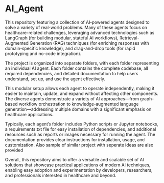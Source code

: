# AI_Agent
This repository featuring a collection of AI-powered agents designed to solve a variety of real-world problems. Many of these agents focus on healthcare-related challenges, leveraging advanced technologies such as LangGraph (for building modular, stateful AI workflows), Retrieval-Augmented Generation (RAG) techniques (for enriching responses with domain-specific knowledge), and drag-and-drop tools (for rapid prototyping and no-code integration).

The project is organized into separate folders, with each folder representing an individual AI agent. Each folder contains the complete codebase, all required dependencies, and detailed documentation to help users understand, set up, and use the agent effectively.

This modular setup allows each agent to operate independently, making it easier to maintain, update, and expand without affecting other components. The diverse agents demonstrate a variety of AI approaches—from graph-based workflow orchestration to knowledge-augmented language generation—addressing multiple domains with a significant emphasis on healthcare applications.

Typically, each agent’s folder includes Python scripts or Jupyter notebooks, a requirements.txt file for easy installation of dependencies, and additional resources such as reports or images necessary for running the agent. The documentation provides clear instructions for installation, usage, and customization. Also sample of similar project with seperate ideas are also provided

Overall, this repository aims to offer a versatile and scalable set of AI solutions that showcase practical applications of modern AI techniques, enabling easy adoption and experimentation by developers, researchers, and professionals interested in healthcare and beyond.
